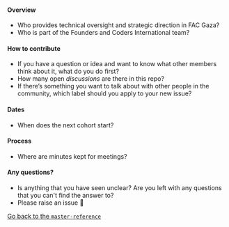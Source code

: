 #### Overview
+ Who provides technical oversight and strategic direction in FAC Gaza?
+ Who is part of the Founders and Coders International team?

#### How to contribute
+ If you have a question or idea and want to know what other members think about it, what do you do first?
+ How many open _discussions_ are there in this repo?
+ If there’s something you want to talk about with other people in the community, which label should you apply to your new issue?

#### Dates
+ When does the next cohort start?

#### Process
+ Where are minutes kept for meetings?

#### Any questions?
+ Is anything that you have seen unclear? Are you left with any questions that you can't find the answer to?
+ Please raise an issue :tada:

[Go back to the `master-reference`](https://github.com/foundersandcoders/master-reference/coursebook/general/github-scavenger-hunt.md)
